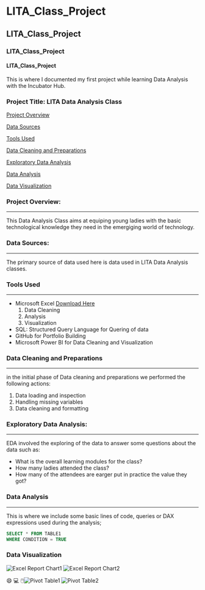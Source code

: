 # LITA_Class_Project
## LITA_Class_Project
### LITA_Class_Project
#### LITA_Class_Project
This is where I documented my first project while learning Data  Analysis with the Incubator Hub.

### Project Title: LITA Data Analysis Class 

[Project Overview](#project-overview)

[Data Sources](#data-sources)

[Tools Used](#tools-used)

[Data Cleaning and Preparations](#data-leaning-and-preparations)

[Exploratory Data Analysis](#exploratory-data-analysis)

[Data Analysis](#data-analysis)

[Data Visualization](#data-visualization)

### Project Overview: 
---
This Data Analysis Class aims at equiping young ladies with the basic technological knowledge they need in the emergiging world of technology.

### Data Sources: 
---
The primary source of data used here is data used in LITA Data Analysis classes.

### Tools Used
---
- Microsoft Excel [Download Here](https://www.microsoft.com)
  1. Data Cleaning
  2. Analysis
  3. Visualization
- SQL: Structured Query Language for Quering of data
- GitHub for Portfolio Building
- Microsoft Power BI for Data Cleaning and Visualization

### Data Cleaning and Preparations
---
  in the initial phase of Data cleaning and preparations we performed the following actions:
  1. Data loading and inspection
  2. Handling missing variables
  3. Data cleaning and formatting

### Exploratory Data Analysis:
---
EDA involved the exploring of the data to answer some questions about the data such as:
- What is the overall learning modules for the class?
- How many ladies attended the class?
- How many of the attendees are earger put in practice the value they got?

### Data Analysis
---
This is where we include some basic lines of code, queries or DAX expressions used during the analysis; 
~~~SQL
SELECT * FROM TABLE1
WHERE CONDITION = TRUE
~~~

### Data Visualization
![Excel Report Chart1](https://github.com/user-attachments/assets/2348483e-2ffd-470c-b0e0-10fd58ade9ea)
![Excel Report Chart2](https://github.com/user-attachments/assets/52a54465-3b77-4354-9a09-3d693af0c87f)

😄 💻 🖱️![Pivot Table1](https://github.com/user-attachments/assets/70eac9eb-79c2-4382-81c7-31962f729d9b)
![Pivot Table2](https://github.com/user-attachments/assets/31eabc80-649e-4b13-884a-ebe58887c8bb)

